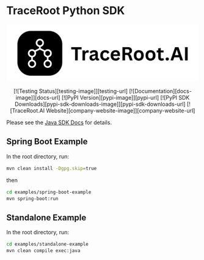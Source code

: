 # TraceRoot Python SDK

<div align="center">
  <a href="https://traceroot.ai/">
    <img src="https://raw.githubusercontent.com/traceroot-ai/traceroot/main/misc/images/traceroot_logo.png" alt="TraceRoot Logo">
  </a>
</div>

<div align="center">

\[![Testing Status][testing-image]\][testing-url]
\[![Documentation][docs-image]\][docs-url]
\[![PyPI Version][pypi-image]\][pypi-url]
\[![PyPI SDK Downloads][pypi-sdk-downloads-image]\][pypi-sdk-downloads-url]
\[![TraceRoot.AI Website][company-website-image]\][company-website-url]

</div>

Please see the [Java SDK Docs](https://docs.traceroot.ai/sdk/java) for details.

## Spring Boot Example

In the root directory, run:

```bash
mvn clean install -Dgpg.skip=true
```

then

```bash
cd examples/spring-boot-example
mvn spring-boot:run
```

## Standalone Example

In the root directory, run:

```bash
cd examples/standalone-example
mvn clean compile exec:java
```
